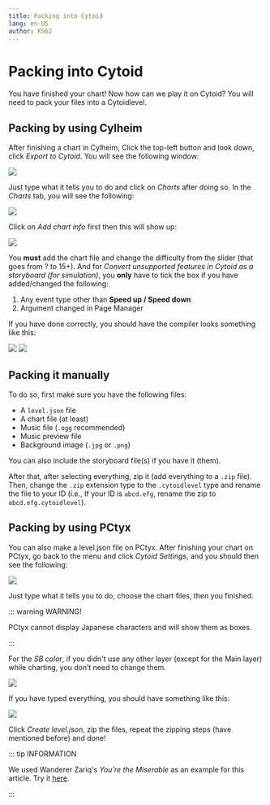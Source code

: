 ```yaml
---
title: Packing into Cytoid
lang: en-US
author: KS62
---
```


# Packing into Cytoid

You have finished your chart! Now how can we play it on Cytoid?
You will need to pack your files into a Cytoidlevel.

## Packing by using Cylheim
After finishing a chart in Cylheim, Click the top-left button and look down, click *Export to Cytoid*. You will see the following window:

 ![](./_sources_packing.md/1.png)

Just type what it tells you to do and click on *Charts* after doing so. In the *Charts* tab, you will see the following:

 ![](./_sources_packing.md/2.png)

Click on *Add chart info* first then this will show up:

 ![](./_sources_packing.md/3.png)

You **must** add the chart file and change the difficulty from the slider (that goes from ? to 15+).
And for *Convert unsupported features in Cytoid as a storyboard (for simulation)*, you **only** have to tick the box if you have added/changed the following:

1. Any event type other than **Speed up / Speed down**
2. Argument changed in Page Manager

If you have done correctly, you should have the compiler looks something like this:

 ![](./_sources_packing.md/4.png)
 ![](./_sources_packing.md/5.png)

## Packing it manually

To do so, first make sure you have the following files:
- A `level.json` file
- A chart file (at least)
- Music file (`.ogg` recommended)
- Music preview file
- Background image (`.jpg` or `.png`)

You can also include the storyboard file(s) if you have it (them).

After that, after selecting everything, zip it (add everything to a `.zip` file). Then, change the `.zip` extension type to the `.cytoidlevel` type and rename the file to your ID (i.e., If your ID is ```abcd.efg```, rename the zip to ```abcd.efg.cytoidlevel```).

## Packing by using PCtyx

You can also make a level.json file on PCtyx.
After finishing your chart on PCtyx, go back to the menu and click *Cytoid Settings*, and you should then see the following:

 ![](./_sources_packing.md/6.jpg)

Just type what it tells you to do, choose the chart files, then you finished.

::: warning WARNING!

PCtyx cannot display Japanese characters and will show them as boxes.

:::

For the *SB color*, if you didn't use any other layer (except for the Main layer) while charting, you don’t need to change them.

 ![](./_sources_packing.md/7.png)

If you have typed everything, you should have something like this:

 ![](./_sources_packing.md/8.png)

Click *Create level.json*, zip the files, repeat the zipping steps (have mentioned before) and done!

::: tip INFORMATION

We used Wanderer Zariq's *You're the Miserable* as an example for this article. Try it [here](
https://cytoid.io/levels/wz.yatm).

:::